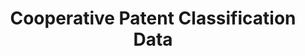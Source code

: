 ---
bigquery: https://console.cloud.google.com/bigquery?p=patents-public-data&d=cpc&page=dataset
citation: '“Cooperative Patent Classification” by the EPO and USPTO, for public use. '
contributors: EPO, USPTO
cost: None
description: Cooperative Patent Classification Data contains the scheme and definitions
  of the Cooperative Patent Classification system for classifying patent documents.
  The CPC is the result of a partnership between the EPO and the USPTO in their joint
  effort to develop a common, internationally compatible classification system for
  technical documents, in particular patent publications, which will be used by both
  offices in the patent granting process
documentation: https://www.cooperativepatentclassification.org/cpcSchemeAndDefinitions
last_edit: 04/08/2022, 01:57:03
location: https://www.cooperativepatentclassification.org/index
maintained_by: USPTO, EPO
schema_fields:
- title_full
- limiting_references
- date_revised
- synonyms
- limitingReferences
- title_part
- children
- dateRevised
- informative_references
- level
- notAllocatable
- titleFull
- breakdownCode
- applicationReferences
- child_groups
- ipc_concordant
- ipcConcordant
- breakdown_code
- not_allocatable
- sizeCache
- informativeReferences
- residualReferences
- residual_references
- parents
- titlePart
- glossary
- additional_only
- definition
- symbol
- childGroups
- status
- application_references
shortname: cooperative_patent_classification
tags:
- patents
- science
title: Cooperative Patent Classification Data
uuid: 984374a7-16e9-4b35-9445-458daceb01bf
---